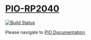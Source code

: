 # [PIO-RP2040](https://github.com/os-q/platform-rp2040)

[![Build Status](https://github.com/os-q/platform-rp2040/workflows/examples/badge.svg)](https://github.com/os-q/platform-rp2040/actions/workflows/examples.yml)

Please navigate to [PIO Documentation](https://doc.os-q.com/pio/platforms/raspberrypi.html).
